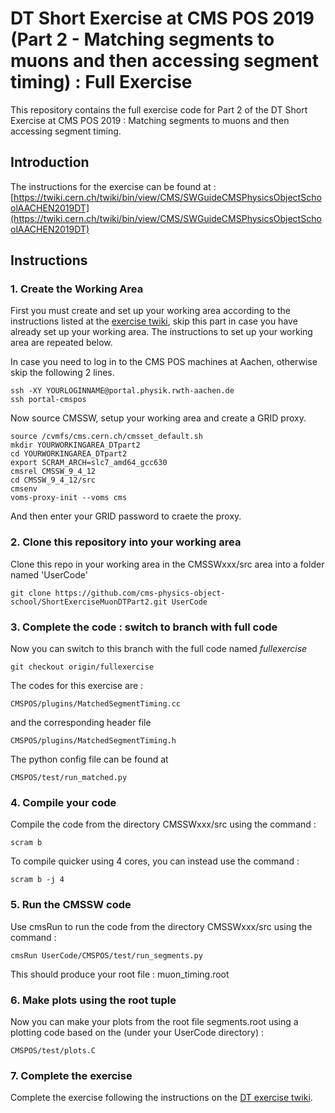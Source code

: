 # DT Short Exercise at CMS POS 2019 (Part 2 - Matching segments to muons and then accessing segment timing) : Full Exercise

This repository contains the full exercise code for Part 2 of the DT Short Exercise at CMS POS 2019 : Matching segments to muons and then accessing segment timing.

## Introduction

The instructions for the exercise can be found at :
[https://twiki.cern.ch/twiki/bin/view/CMS/SWGuideCMSPhysicsObjectSchoolAACHEN2019DT](https://twiki.cern.ch/twiki/bin/view/CMS/SWGuideCMSPhysicsObjectSchoolAACHEN2019DT)

## Instructions

### 1. Create the Working Area

First you must create and set up your working area according to the instructions listed at the [exercise twiki](https://twiki.cern.ch/twiki/bin/view/CMS/SWGuideCMSPhysicsObjectSchoolAACHEN2019DT#Creating_the_Working_Area), skip this part in case you have already set up your working area. The instructions to set up your working area are repeated below.

In case you need to log in to the CMS POS machines at Aachen, otherwise skip the following 2 lines.
```
ssh -XY YOURLOGINNAME@portal.physik.rwth-aachen.de
ssh portal-cmspos
```

Now source CMSSW, setup your working area and create a GRID proxy.

```
source /cvmfs/cms.cern.ch/cmsset_default.sh
mkdir YOURWORKINGAREA_DTpart2
cd YOURWORKINGAREA_DTpart2
export SCRAM_ARCH=slc7_amd64_gcc630
cmsrel CMSSW_9_4_12
cd CMSSW_9_4_12/src
cmsenv
voms-proxy-init --voms cms
```
And then enter your GRID password to craete the proxy.

### 2. Clone this repository into your working area

Clone this repo in your working area in the CMSSWxxx/src area into a folder named 'UserCode'

```
git clone https://github.com/cms-physics-object-school/ShortExerciseMuonDTPart2.git UserCode
```

### 3. Complete the code : switch to branch with full code 

Now you can switch to this branch with the full code named *fullexercise*

```
git checkout origin/fullexercise
```

The codes for this exercise are : 

```
CMSPOS/plugins/MatchedSegmentTiming.cc
```
and the corresponding header file

```
CMSPOS/plugins/MatchedSegmentTiming.h
```

The python config file can be found at

```
CMSPOS/test/run_matched.py
```

### 4. Compile your code

Compile the code from the directory CMSSWxxx/src using the command :

```
scram b
```

To compile quicker using 4 cores, you can instead use the command : 

```
scram b -j 4
```

### 5. Run the CMSSW code

Use cmsRun to run the code from the directory CMSSWxxx/src using the command :

```
cmsRun UserCode/CMSPOS/test/run_segments.py
```

This should produce your root file : muon_timing.root

### 6. Make plots using the root tuple

Now you can make your plots from the root file segments.root using a plotting code based on the (under your UserCode directory) :

```
CMSPOS/test/plots.C
``` 

### 7. Complete the exercise

Complete the exercise following the instructions on the [DT exercise twiki](https://twiki.cern.ch/twiki/bin/view/CMS/SWGuideCMSPhysicsObjectSchoolAACHEN2019DT).

